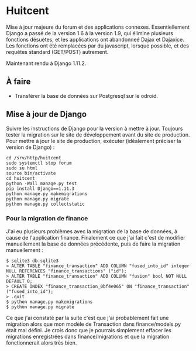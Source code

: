 # Huitcent

Mise à jour majeure du forum et des applications connexes. Essentiellement Django a passé de la version 1.6 à la version 1.9, qui élimine plusieurs fonctions désuètes, et les applications ont abandonneé Dajax et Dajaxice. Les fonctions ont été remplacées par du javascript, lorsque possible, et des requêtes standard (GET/POST) autrement.

Maintenant rendu à Django 1.11.2.

## À faire

- Transférer la base de données sur Postgresql sur le odroid.

## Mise à jour de Django

Suivre les instructions de Django pour la version à mettre à jour. Toujours tester la migration sur le site de développement avant du site de production. Pour mettre à jour le site de production, exécuter (idéalement préciser la version de Django) :

    cd /srv/http/huitcent
    sudo systemctl stop forum
    sudo su html
    source bin/activate
    cd huitcent
    python -Wall manage.py test
    pip install Django==1.11.3
    python manage.py makemigrations
    python manage.py migrate
    python manage.py collectstatic

### Pour la migration de finance

J'ai eu plusieurs problèmes avec la migration de la base de données, à cause de l'application finance. Finalement ce que j'ai fait c'est de modifier manuellement la base de données précédente, puis de faire la migration manuellement :

    $ sqlite3 db.sqlite3
    > ALTER TABLE "finance_transaction" ADD COLUMN "fused_into_id" integer NULL REFERENCES "finance_transactions" ("id");
    > ALTER TABLE "finance_transaction" ADD COLUMN "fusion" bool NOT NULL DEFAULT 0;
    > CREATE INDEX "finance_transaction_0bf4e065" ON "finance_transaction" ("fused_into_id");
    > .quit
    $ python manage.py makemigrations
    $ python manage.py migrate

Ce que j'ai constaté par la suite c'est que j'ai probablement fait une migration alors que mon modèle de Transaction dans finance/models.py était mal défini. Je crois donc que je pourrais simplement effacer les migrations enregistrées dans finance/migrations et que la migration fonctionnerait alors très bien.
